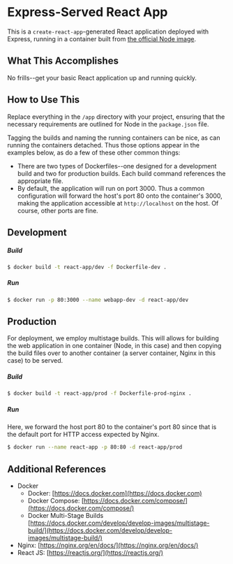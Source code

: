 # Express-Served React App


This is a `create-react-app`-generated React application deployed with Express, running in a container built from [the official Node image](https://hub.docker.com/_/node/).

## What This Accomplishes

No frills--get your basic React application up and running quickly.

## How to Use This

Replace everything in the `/app` directory with your project, ensuring that the necessary requirements are outlined for Node in the `package.json` file.

Tagging the builds and naming the running containers can be nice, as can running the containers detached. Thus those options appear in the examples below, as do a few of these other common things:

- There are two types of Dockerfiles--one designed for a development build and two for production builds. Each build command references the appropriate file.
- By default, the application will run on port 3000. Thus a common configuration will forward the host's port 80 onto the container's 3000, making the application accessible at `http://localhost` on the host. Of course, other ports are fine.

## Development

##### Build

```bash
$ docker build -t react-app/dev -f Dockerfile-dev .
```

##### Run

```bash
$ docker run -p 80:3000 --name webapp-dev -d react-app/dev
```

## Production

For deployment, we employ multistage builds. This will allows for building the web application in one container (Node, in this case) and then copying the build files over to another container (a server container, Nginx in this case) to be served.

##### Build

```bash
$ docker build -t react-app/prod -f Dockerfile-prod-nginx .
```

##### Run

Here, we forward the host port 80 to the container's port 80 since that is the default port for HTTP access expected by Nginx.

```bash
$ docker run --name react-app -p 80:80 -d react-app/prod 
```

## Additional References

- Docker
  + Docker: [https://docs.docker.com](https://docs.docker.com)
  + Docker Compose: [https://docs.docker.com/compose/](https://docs.docker.com/compose/)
  + Docker Multi-Stage Builds [https://docs.docker.com/develop/develop-images/multistage-build/](https://docs.docker.com/develop/develop-images/multistage-build/)
- Nginx: [https://nginx.org/en/docs/](https://nginx.org/en/docs/)
- React JS: [https://reactjs.org/](https://reactjs.org/)